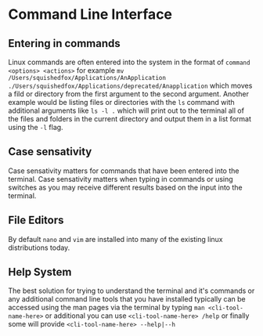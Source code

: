 # Command Line Interface

## Entering in commands

Linux commands are often entered into the system in the format of `command <options> <actions>` for example `mv /Users/squishedfox/Applications/AnApplication ./Users/squishedfox/Applications/deprecated/Anapplication` which moves a fild or directory from the first argument to the second argument. Another example would be listing files or directories with the `ls` command with additional arguments like `ls -l .` which will print out to the terminal all of the files and folders in the current directory and output them in a list format using the `-l` flag.

## Case sensativity

Case sensativity matters for commands that have been entered into the terminal. Case sensativity matters when typing in commands or using switches as you may receive different results based on the input into the terminal.

## File Editors

By default `nano` and `vim` are installed into many of the existing linux distributions today. 

## Help System

The best solution for trying to understand the terminal and it's commands or any additional command line tools that you have installed typically can be accessed using the man pages via the terminal by typing `man <cli-tool-name-here>` or additional you can use `<cli-tool-name-here> /help` or finally some will provide `<cli-tool-name-here> --help|--h`